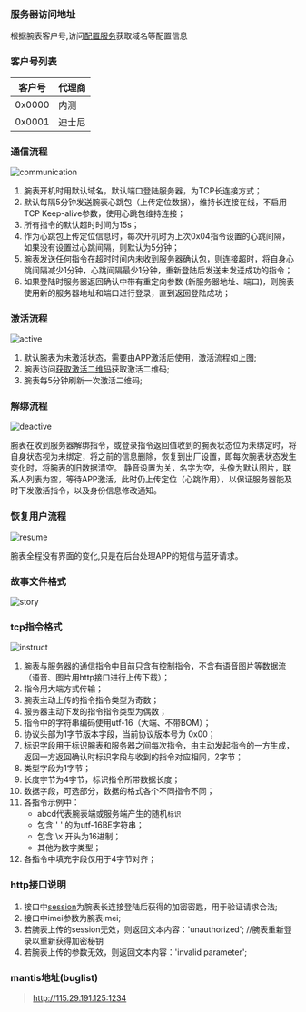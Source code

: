 ### 服务器访问地址

根据腕表客户号,访问[配置服务](../watch/config/#_1)获取域名等配置信息

### 客户号列表

客户号|代理商
-----|-----
0x0000|内测
0x0001|迪士尼

### 通信流程

![communication](/img/communication.png)

1. 腕表开机时用默认域名，默认端口登陆服务器，为TCP长连接方式；
2. 默认每隔5分钟发送腕表心跳包（上传定位数据），维持长连接在线，不启用TCP Keep-alive参数，使用心跳包维持连接；
3. 所有指令的默认超时时间为15s；
4. 作为心跳包上传定位信息时，每次开机时为上次0x04指令设置的心跳间隔，如果没有设置过心跳间隔，则默认为5分钟；
5. 腕表发送任何指令在超时时间内未收到服务器确认包，则连接超时，将自身心跳间隔减少1分钟，心跳间隔最少1分钟，重新登陆后发送未发送成功的指令；
6. 如果登陆时服务器返回确认中带有重定向参数 (新服务器地址、端口)，则腕表使用新的服务器地址和端口进行登录，直到返回登陆成功；

### 激活流程

![active](/img/active_new.png)

1. 默认腕表为未激活状态，需要由APP激活后使用，激活流程如上图;
2. 腕表访问[获取激活二维码](../watch/interface/#_4)获取激活二维码;
3. 腕表每5分钟刷新一次激活二维码;

### 解绑流程

![deactive](/img/deactive.png)

腕表在收到服务器解绑指令，或登录指令返回值收到的腕表状态位为未绑定时，将自身状态视为未绑定，将之前的信息删除，恢复到出厂设置，即每次腕表状态发生变化时，将腕表的旧数据清空。
静音设置为关，名字为空，头像为默认图片，联系人列表为空，等待APP激活，此时仍上传定位（心跳作用），以保证服务器能及时下发激活指令，以及身份信息修改通知。

### 恢复用户流程

![resume](/img/resume.png)

腕表全程没有界面的变化,只是在后台处理APP的短信与蓝牙请求。

### 故事文件格式

![story](/img/story.png)

### tcp指令格式

![instruct](/img/instruct.png)

1. 腕表与服务器的通信指令中目前只含有控制指令，不含有语音图片等数据流（语音、图片用http接口进行上传下载）；
2. 指令用大端方式传输；
3. 腕表主动上传的指令指令类型为奇数；
4. 服务器主动下发的指令指令类型为偶数；
5. 指令中的字符串编码使用utf-16（大端、不带BOM）；
6. 协议头部为1字节版本字段，当前协议版本号为 0x00；
7. 标识字段用于标识腕表和服务器之间每次指令，由主动发起指令的一方生成，返回一方返回确认时标识字段与收到的指令对应相同，2字节；
8. 类型字段为1字节；
9. 长度字节为4字节，标识指令所带数据长度；
10. 数据字段，可选部分，数据的格式各个不同指令不同；
11. 各指令示例中：
    * abcd代表腕表端或服务端产生的随机`标识`
    * 包含 ' ' 的为utf-16BE字符串；
    * 包含 \x 开头为16进制；
    * 其他为数字类型；
12. 各指令中填充字段仅用于4字节对齐；

### http接口说明

1. 接口中[session](../watch/instruct/#0x01)为腕表长连接登陆后获得的加密密匙，用于验证请求合法;
2. 接口中imei参数为腕表imei;
4. 若腕表上传的session无效，则返回文本内容：'unauthorized'; //腕表重新登录以重新获得加密秘钥
5. 若腕表上传的参数无效，则返回文本内容：'invalid parameter';

### mantis地址(buglist)

> <http://115.29.191.125:1234>
